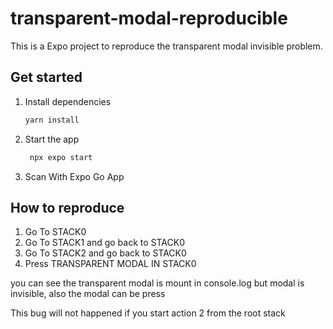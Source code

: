 # transparent-modal-reproducible

This is a Expo project to reproduce the transparent modal invisible problem.

## Get started

1. Install dependencies

   ```bash
   yarn install
   ```

2. Start the app

   ```bash
    npx expo start
   ```

3. Scan With Expo Go App

## How to reproduce

1. Go To STACK0
2. Go To STACK1 and go back to STACK0
3. Go To STACK2 and go back to STACK0
4. Press TRANSPARENT MODAL IN STACK0

you can see the transparent modal is mount in console.log but modal is invisible, also the modal can be press

This bug will not happened if you start action 2 from the root stack
